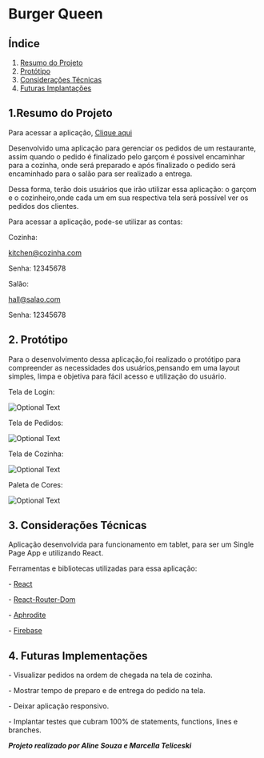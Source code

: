# Burger Queen 

## Índice 

1. [Resumo do Projeto](#Resumo-do-Projeto)
2. [Protótipo](#Prototipo)
3. [Considerações Técnicas](#Considerações-Técnicas)
3. [Futuras Implantações](#Futuras-Implantações)


## 1.Resumo do Projeto

Para acessar a aplicação, [Clique aqui](https://lab-burger-queen-81337.web.app/)

 Desenvolvido uma aplicação para gerenciar os pedidos de um restaurante, assim quando o pedido é finalizado 
 pelo garçom é possivel encaminhar para a cozinha, onde será preparado e após finalizado o pedido será encaminhado
 para o salão para ser realizado a entrega.

 Dessa forma, terão dois usuários que irão utilizar essa aplicação: o garçom e o cozinheiro,onde cada um em sua 
 respectiva tela será possível ver os pedidos dos clientes.

 Para acessar a aplicação, pode-se utilizar as contas: 

Cozinha:

kitchen@cozinha.com

Senha: 12345678

Salão: 

hall@salao.com	

Senha: 12345678

## 2. Protótipo 

Para o desenvolvimento dessa aplicação,foi realizado o protótipo para compreender as necessidades dos usuários,pensando em uma layout
simples, limpa e objetiva para fácil acesso e utilização do usuário. 

Tela de Login: 

![Optional Text](public/src/images/Login.png)

Tela de Pedidos:

![Optional Text](public/src/images/Prototipo-Menu.png)

Tela de Cozinha: 

![Optional Text](public/src/images/Prototipo-Cozinha.png)

Paleta de Cores:

![Optional Text](public/src/images/paletadecores.jpeg)

## 3. Considerações Técnicas

Aplicação desenvolvida para funcionamento em tablet, para ser um Single Page App e utilizando React. 

Ferramentas e bibliotecas utilizadas para essa aplicação: 

\- [React](https://pt-br.reactjs.org/)

\- [React-Router-Dom](https://reactrouter.com/web/guides/quick-start)

\- [Aphrodite](https://github.com/Khan/aphrodite)

\- [Firebase](https://firebase.google.com/?hl=pt-br)


## 4. Futuras Implementações

\- Visualizar pedidos na ordem de chegada na tela de cozinha.

\- Mostrar tempo de preparo e de entrega do pedido na tela.

\- Deixar aplicação responsivo. 

\- Implantar testes que cubram 100% de statements, functions, lines e branches.



***Projeto realizado por Aline Souza e Marcella Teliceski***